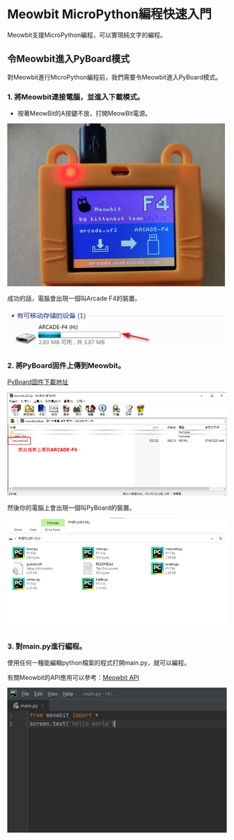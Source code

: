 # Meowbit MicroPython編程快速入門

Meowbit支援MicroPython編程，可以實現純文字的編程。

## 令Meowbit進入PyBoard模式

對Meowbit進行MicroPython編程前，我們需要令Meowbit進入PyBoard模式。

### 1. 將Meowbit連接電腦，並進入下載模式。

- 按著MeowBit的A按鍵不放，打開MeowBit電源。

![](./images/kb1.jpg)

成功的話，電腦會出現一個叫Arcade F4的裝置。

![](./images/kb2.png)

### 2. 將PyBoard固件上傳到Meowbit。

[PyBoard固件下載地址](123123)

![](./images/micropython1.png)

然後你的電腦上會出現一個叫PyBoard的裝置。

![](./images/micropython2.png)

### 3. 對main.py進行編程。

使用任何一種能編輯python檔案的程式打開main.py，就可以編程。

有關Meowbit的API應用可以參考：[Meowbit API](./meowbit_api)

![](./images/micropython3.png)